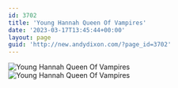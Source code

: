 ```yaml
---
id: 3702
title: 'Young Hannah Queen Of Vampires'
date: '2023-03-17T13:45:44+00:00'
layout: page
guid: 'http://new.andydixon.com/?page_id=3702'
---
```


![Young Hannah Queen Of Vampires](https://i0.wp.com/assets.g8x2.ldn.idrivee2-23.com/posters/Young%20Hannah%20Queen%20Of%20Vampires%2001.jpg?w=1200&ssl=1 "Young Hannah Queen Of Vampires")  
![Young Hannah Queen Of Vampires](https://i0.wp.com/assets.g8x2.ldn.idrivee2-23.com/posters/Young%20Hannah%20Queen%20Of%20Vampires%2002.jpg?w=1200&ssl=1 "Young Hannah Queen Of Vampires")